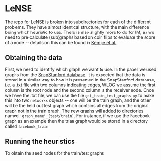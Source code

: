 # LeNSE

The repo for LeNSE is broken into subdirectories for each of the different problems. They have almost identical structure, with the main difference being which heuristic to use. There is also slightly more to do for IM, as we need to pre-calculate (sub)graphs based on coin flips to evaluate the score of a node -- details on this can be found in [Kempe et al.]([url](http://www.theoryofcomputing.org/articles/v011a004/v011a004.pdf))

## Obtaining the data
First, we need to identify which graph we want to use. In the paper we used graphs from the [SnapStanford database]([url](http://snap.stanford.edu/)). It is expected that the data is stored in a similar way to how it is presented in the SnapStanford database, i.e. a .txt file with two columns indicating edges, WLOG we assume the first column is the root node and the second column is the receiver node. Once we have the .txt file, we can use the file `get_train_test_graphs.py` to make this into two `networkx` objects -- one will be the train graph, and the other will be the held out test graph which contains all edges from the original graph not in the train graph. The new graphs will added to directories named `'graph_name'_{test/train}`. For instance, if we use the Facebook graph as an example then the trian graph would be stored in a directory called `facebook_train`

## Running the heuristics
To obtain the seed nodes for the train/test graphs
